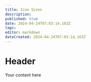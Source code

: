 ```yaml
---
title: Icon Sizes
description: 
published: true
date: 2024-04-24T07:03:14.163Z
tags: 
editor: markdown
dateCreated: 2024-04-24T07:03:14.163Z
---
```


# Header
Your content here